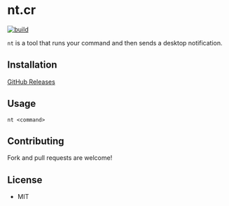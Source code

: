 # nt.cr

[![build](https://github.com/kojix2/nt.cr/actions/workflows/build.yml/badge.svg)](https://github.com/kojix2/nt.cr/actions/workflows/build.yml)

`nt` is a tool that runs your command and then sends a desktop notification.

## Installation

[GitHub Releases](https://github.com/kojix2/nt.cr/releases)

## Usage

```
nt <command>
```

## Contributing

Fork and pull requests are welcome!

## License

- MIT
